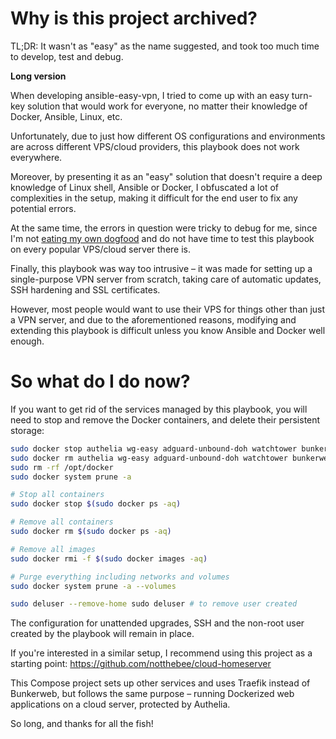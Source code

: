 # Why is this project archived?
TL;DR: It wasn't as "easy" as the name suggested, and took too much time to develop, test and debug.

**Long version**

When developing ansible-easy-vpn, I tried to come up with an easy turn-key solution that would work for everyone, no matter their knowledge of Docker, Ansible, Linux, etc.

Unfortunately, due to just how different OS configurations and environments are across different VPS/cloud providers, this playbook does not work everywhere.

Moreover, by presenting it as an "easy" solution that doesn't require a deep knowledge of Linux shell, Ansible or Docker, I obfuscated a lot of complexities in the setup, making it difficult for the end user to fix any potential errors. 

At the same time, the errors in question were tricky to debug for me, since I'm not [eating my own dogfood](https://en.wikipedia.org/wiki/Eating_your_own_dog_food) and do not have time to test this playbook on every popular VPS/cloud server there is.

Finally, this playbook was way too intrusive – it was made for setting up a single-purpose VPN server from scratch, taking care of automatic updates, SSH hardening and SSL certificates.

However, most people would want to use their VPS for things other than just a VPN server, and due to the aforementioned reasons, modifying and extending this playbook is difficult unless you know Ansible and Docker well enough.

# So what do I do now?

If you want to get rid of the services managed by this playbook, you will need to stop and remove the Docker containers, and delete their persistent storage:
```bash
sudo docker stop authelia wg-easy adguard-unbound-doh watchtower bunkerweb
sudo docker rm authelia wg-easy adguard-unbound-doh watchtower bunkerweb
sudo rm -rf /opt/docker
sudo docker system prune -a

# Stop all containers
sudo docker stop $(sudo docker ps -aq)

# Remove all containers
sudo docker rm $(sudo docker ps -aq)

# Remove all images
sudo docker rmi -f $(sudo docker images -aq)

# Purge everything including networks and volumes
sudo docker system prune -a --volumes

sudo deluser --remove-home sudo deluser # to remove user created 

```
The configuration for unattended upgrades, SSH and the non-root user created by the playbook will remain in place.

If you're interested in a similar setup, I recommend using this project as a starting point: https://github.com/notthebee/cloud-homeserver

This Compose project sets up other services and uses Traefik instead of Bunkerweb, but follows the same purpose – running Dockerized web applications on a cloud server, protected by Authelia.

So long, and thanks for all the fish!

